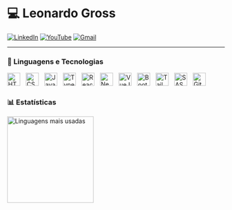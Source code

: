 # 💻 Leonardo Gross

[![LinkedIn](https://img.shields.io/badge/LinkedIn-%230077B5?style=for-the-badge&logo=linkedin&logoColor=white)](https://www.linkedin.com/in/leodev98/)
[![YouTube](https://img.shields.io/badge/YouTube-red?logo=youtube&logoColor=white&style=for-the-badge)](https://www.youtube.com/@leonardogrossDev)
[![Gmail](https://img.shields.io/badge/Gmail-D14836?style=for-the-badge&logo=gmail&logoColor=white)](mailto:leonardorev98@gmail.com)


---

### 🤖 Linguagens e Tecnologias

<img 
    align="left" 
    alt="HTML"
    title="HTML" 
    width="30px" 
    style="padding-right: 10px;" 
    src="https://cdn.jsdelivr.net/gh/devicons/devicon@latest/icons/html5/html5-original.svg" 
/>
<img 
    align="left" 
    alt="CSS" 
    title="CSS"
    width="30px" 
    style="padding-right: 10px;" 
    src="https://cdn.jsdelivr.net/gh/devicons/devicon@latest/icons/css3/css3-original.svg" 
/>
<img 
    align="left" 
    alt="JavaScript" 
    title="JavaScript"
    width="30px" 
    style="padding-right: 10px;" 
    src="https://cdn.jsdelivr.net/gh/devicons/devicon@latest/icons/javascript/javascript-original.svg" 
/>
<img 
    align="left" 
    alt="TypeScript"
    title="TypeScript" 
    width="30px" 
    style="padding-right: 10px;" 
    src="https://cdn.jsdelivr.net/gh/devicons/devicon@latest/icons/typescript/typescript-original.svg" 
/>
<img 
    align="left" 
    alt="React"
    title="React" 
    width="30px" 
    style="padding-right: 10px;" 
    src="https://cdn.jsdelivr.net/gh/devicons/devicon@latest/icons/react/react-original.svg" 
/>
<img 
    align="left" 
    alt="Next.js" 
    title="Next.js"
    width="30px" 
    style="padding-right: 10px;" 
    src="https://cdn.jsdelivr.net/gh/devicons/devicon@latest/icons/nextjs/nextjs-original.svg" 
/>
<img 
    align="left" 
    alt="VueJS" 
    title="VueJS"
    width="30px" 
    style="padding-right: 10px;" 
    src="https://github.com/user-attachments/assets/2fd4945e-62c7-429c-a77e-dc1405112793" 
/>
<img 
    align="left" 
    alt="Bootstrap"
    title="Bootstrap" 
    width="30px" 
    style="padding-right: 10px;" 
    src="https://cdn.jsdelivr.net/gh/devicons/devicon@latest/icons/bootstrap/bootstrap-original.svg" 
/>
<img 
    align="left" 
    alt="Tailwind" 
    title="Tailwind"
    width="30px" 
    style="padding-right: 10px;" 
    src="https://cdn.jsdelivr.net/gh/devicons/devicon@latest/icons/tailwindcss/tailwindcss-original.svg" 
/>
<img 
    align="left" 
    alt="SASS" 
    title="SASS"
    width="30px" 
    style="padding-right: 10px;" 
    src="https://cdn.jsdelivr.net/gh/devicons/devicon@latest/icons/sass/sass-original.svg" 
/>
<img 
    align="left" 
    alt="Git" 
    title="Git"
    width="30px" 
    style="padding-right: 10px;" 
    src="https://cdn.jsdelivr.net/gh/devicons/devicon@latest/icons/git/git-original.svg" 
/>

<br/>
<br/>

### 📊 Estatísticas
<!-- <p align="left">
  <img 
    height="200em" 
    src="https://github-readme-stats.vercel.app/api?username=leonardodgr&show_icons=true&theme=tokyonight&locale=pt-br"
    alt="Estatísticas do GitHub de Leonardo"
  /> -->
  <img 
    height="200em" 
    src="https://github-readme-stats.vercel.app/api/top-langs/?username=leonardodgr&layout=compact&langs_count=10&theme=tokyonight"
    alt="Linguagens mais usadas"
  />
</p>

